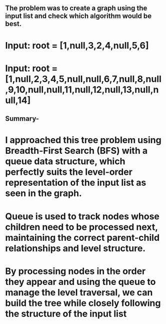 ## The problem was to create a graph using the input list and check which algorithm would be best.


# Input: root = [1,null,3,2,4,null,5,6]

# Input: root = [1,null,2,3,4,5,null,null,6,7,null,8,null,9,10,null,null,11,null,12,null,13,null,null,14]

## Summary-

# I approached this tree problem using Breadth-First Search (BFS) with a queue data structure, which perfectly suits the level-order representation of the input list as seen in the graph.
# Queue is used to track nodes whose children need to be processed next, maintaining the correct parent-child relationships and level structure.
# By processing nodes in the order they appear and using the queue to manage the level traversal, we can build the tree while closely following the structure of the input list

